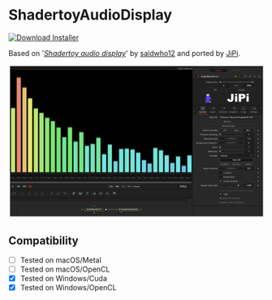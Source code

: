 # ShadertoyAudioDisplay
[![Download Installer](https://img.shields.io/static/v1?label=Download&message=ShadertoyAudioDisplay-Installer.lua&color=blue)](https://github.com/nmbr73/Shadertoys/releases/download/V1.1/ShadertoyAudioDisplay-Installer.lua "Installer")

Based on '_[Shadertoy audio display](https://www.shadertoy.com/view/MtVfWh)_' by [saidwho12](https://www.shadertoy.com/user/saidwho12) and ported by [JiPi](../../Site/Profiles/JiPi.md).

[![Thumbnail](ShadertoyAudioDisplay.png)](https://www.shadertoy.com/view/MtVfWh "View on Shadertoy.com")


## Compatibility
- [ ] Tested on macOS/Metal
- [ ] Tested on macOS/OpenCL
- [X] Tested on Windows/Cuda
- [X] Tested on Windows/OpenCL
